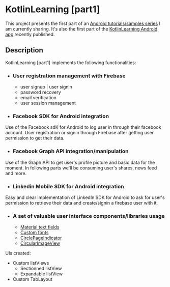 # KotlinLearning [part1]
This project presents the first part of an [Android tutorials/samples series](http://www.amalhichri.net) I am currently sharing.
It's also the first part of the [KotlinLearning Android app](http://www.amalhichri.net) recently published.

## Description

KotlinLearning [part1] implements the following functionalities:

* ### User registration management with Firebase
    * user signup | user signin
    * password recovery
    * email verification
    * user session management

* ### Facebook SDK for Android integration
Use of the Facebook sdK for Android to log user in through their facebook account.
User registration or signin through Firebase after getting user permission to get their data.


* ### Facebook Graph API integration/manipulation
Use of the Graph API to get user's profile picture and basic data for the moment.
In following parts we'll be consuming user's shares, news feed and more.

* ### Linkedin Mobile SDK for Android integration
Easy and clear implementation of LinkedIn SDK for Android to ask for user's permission to retrieve their data and create/signin a firebase user with it.

* ### A set of valuable user interface components/libraries usage
    * [Material text fields](https://github.com/rey5137/Material/wiki/Text-Field)
    * [Custom fonts](https://github.com/chrisjenx/Calligraphy)
    * [CirclePageIndicator](https://github.com/ongakuer/CircleIndicator)
    * [CircularImageView](https://github.com/hdodenhof/CircleImageView)

UIs created:
* Custom listViews
    *  Sectionned listView
    *  Expandable listView
* Custom TabLayout
